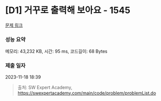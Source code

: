 # [D1] 거꾸로 출력해 보아요 - 1545 

[문제 링크](https://swexpertacademy.com/main/code/problem/problemDetail.do?contestProbId=AV2gbY0qAAQBBAS0) 

### 성능 요약

메모리: 43,232 KB, 시간: 95 ms, 코드길이: 68 Bytes

### 제출 일자

2023-11-18 18:39



> 출처: SW Expert Academy, https://swexpertacademy.com/main/code/problem/problemList.do